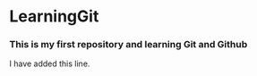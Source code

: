 # LearningGit
<h3>This is my first repository and learning Git and Github</h3>
I have added this line.